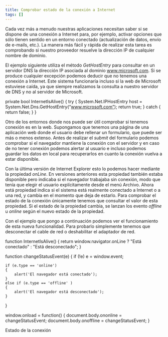 ```yaml
---
title: Comprobar estado de la conexión a Internet
tags: []
---
```

Cada vez más a menudo nuestras aplicaciones necesitan saber si se dispone de una conexión a Internet para, por ejemplo, activar opciones que sólo tienen sentido en un entorno conectado (actualización de datos, envío de e-mails, etc.). La manera más fácil y rápida de realizar esta tarea es comprobando si nuestro proveedor resuelve la dirección IP de cualquier nombre de dominio.

El ejemplo siguiente utiliza el método _GetHostEntry_ para consultar en un servidor DNS la dirección IP asociada al dominio www.microsoft.com. Si se produce cualquier excepción podemos deducir que no tenemos una conexión a Internet. Este sistema funcionaría incluso si la web de Microsoft estuviese caída, ya que siempre realizamos la consulta a nuestro servidor de DNS y no al servidor de Microsoft.

private bool InternetIsAlive() { try { System.Net.IPHostEntry host = System.Net.Dns.GetHostEntry(“www.microsoft.com”); return true; } catch { return false; } } </pre>

Otro de los entornos donde nos puede ser útil comprobar si tenemos conexión es en la web. Supongamos que tenemos una página de una aplicación web donde el usuario debe rellenar un formulario, que puede ser más o menos extenso. Antes de realizar el _submit_ del formulario podemos comprobar si el navegador mantiene la conexión con el servidor y en caso de no tener conexión podemos alertar al usuario e incluso podemos guardar los datos en local para recuperarlos en cuanto la conexión vuelva a estar disponible.

Con la última versión de Internet Explorer esto lo podemos hacer mediante la propiedad _onLine_. En versiones anteriores esta propiedad también estaba disponible pero indicaba si el navegador trabajaba sin conexión, modo que tenía que elegir el usuario explícitamente desde el menú Archivo. Ahora está propiedad indica si el sistema está realmente conectado a Internet o a una red, y cambia en el momento que deja de estarlo. Para comprobar el estado de la conexión únicamente tenemos que consultar el valor de esta propiedad. Si el estado de la propiedad cambia, se lanzan los evento _offline_ u _online_ según el nuevo estado de la propiedad.

Con el ejemplo que pongo a continuación podemos ver el funcionamiento de esta nueva funcionalidad. Para probarlo simplemente tenemos que desconectar el cable de red o deshabilitar el adaptador de red.

 function InternetIsAlive()
{
    return window.navigator.onLine ? "Está conectado" : "Está desconectado";
}

function changeStatusEvent(e)
{
    if (!e) e = window.event;

    if (e.type == 'online')
    {
        alert('El navegador está conectado');
    }
    else if (e.type == 'offline' )
    {
        alert('El navegador está desconectado');
    }
}

window.onload = function() {
    document.body.ononline = changeStatusEvent;
    document.body.onoffline = changeStatusEvent;
} 

Estado de la conexión

